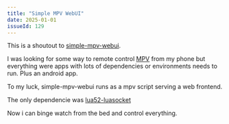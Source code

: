 ```yaml
---
title: "Simple MPV WebUI"
date: 2025-01-01
issueId: 129
---
```


This is a shoutout to [simple-mpv-webui](https://github.com/open-dynaMIX/simple-mpv-webui).

I was looking for some way to remote control [MPV](https://mpv.io/) from my phone but everything were apps with lots of dependencies or environments needs to run. Plus an android app.

To my luck, simple-mpv-webui runs as a mpv script serving a web frontend.

The only dependencie was [lua52-luasocket](https://github.com/void-linux/void-packages/blob/master/srcpkgs/lua52-luasocket)

Now i can binge watch from the bed and control everything.
